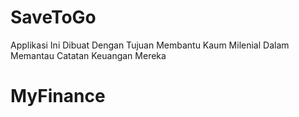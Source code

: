 # SaveToGo
Applikasi Ini Dibuat Dengan Tujuan Membantu Kaum Milenial Dalam Memantau Catatan Keuangan Mereka
# MyFinance
